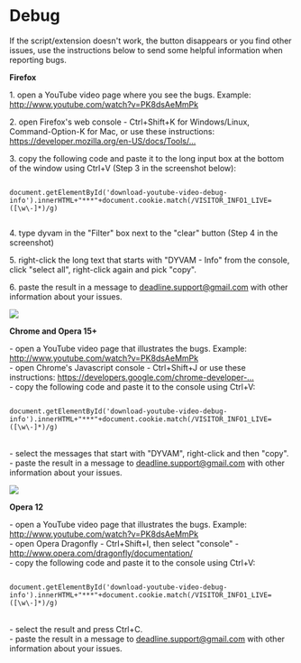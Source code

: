 Debug
=============

<p>If the script/extension doesn't work, the button disappears or you find other issues, use the instructions below to send some helpful information when reporting bugs.</p>

<p><b>Firefox</b></p>

<p>1. open a YouTube video page where you see the bugs. Example: <a href="http://www.youtube.com/watch?v=PK8dsAeMmPk">http://www.youtube.com/watch?v=PK8dsAeMmPk</a></p>

<p>2. open Firefox's web console - Ctrl+Shift+K for Windows/Linux, Command-Option-K for Mac, or use these instructions: <a href="https://developer.mozilla.org/en-US/docs/Tools/Web_Console#Opening_the_Web_Console">https://developer.mozilla.org/en-US/docs/Tools/...</a></p>

<p>3. copy the following code and paste it to the long input box at the bottom of the window using Ctrl+V (Step 3 in the screenshot below):
<br><code>
<br>document.getElementById('download-youtube-video-debug-info').innerHTML+"***"+document.cookie.match(/VISITOR_INFO1_LIVE=([\w\-]*)/g)
<br></code></p>

<p>4. type dyvam in the "Filter" box next to the "clear" button (Step 4 in the screenshot)</p>

<p>5. right-click the long text that starts with "DYVAM - Info" from the console, click "select all", right-click again and pick "copy".</p>

<p>6. paste the result in a message to <a href="mailto:deadline.support@gmail.com">deadline.support@gmail.com</a> with other information about your issues.</p>

<p><img src="http://i.imgur.com/uKryRkh.png"></p><div></div><b>Chrome and Opera 15+</b><p></p>

<p>- open a YouTube video page that illustrates the bugs. Example: <a href="http://www.youtube.com/watch?v=PK8dsAeMmPk">http://www.youtube.com/watch?v=PK8dsAeMmPk</a>
<br>- open Chrome's Javascript console - Ctrl+Shift+J or use these instructions: <a href="https://developers.google.com/chrome-developer-tools/docs/shortcuts">https://developers.google.com/chrome-developer-...</a>
<br>- copy the following code and paste it to the console using Ctrl+V:
<br><code>
<br>document.getElementById('download-youtube-video-debug-info').innerHTML+"***"+document.cookie.match(/VISITOR_INFO1_LIVE=([\w\-]*)/g)
<br></code>
<br>- select the messages that start with "DYVAM", right-click and then "copy".
<br>- paste the result in a message to <a href="mailto:deadline.support@gmail.com">deadline.support@gmail.com</a> with other information about your issues.</p>

<p><img src="http://i.imgur.com/oUjTg.png"></p><div></div><b>Opera 12</b><p></p>

<p>- open a YouTube video page that illustrates the bugs. Example: <a href="http://www.youtube.com/watch?v=PK8dsAeMmPk">http://www.youtube.com/watch?v=PK8dsAeMmPk</a>
<br>- open Opera Dragonfly - Ctrl+Shift+I, then select "console" - <a href="http://www.opera.com/dragonfly/documentation/">http://www.opera.com/dragonfly/documentation/</a>
<br>- copy the following code and paste it to the console using Ctrl+V:
<br><code>
<br>document.getElementById('download-youtube-video-debug-info').innerHTML+"***"+document.cookie.match(/VISITOR_INFO1_LIVE=([\w\-]*)/g)
<br></code>
<br>- select the result and press Ctrl+C.
<br>- paste the result in a message to <a href="mailto:deadline.support@gmail.com">deadline.support@gmail.com</a> with other information about your issues.</p>

